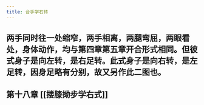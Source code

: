 ```yaml
---
title: 合手学右转
---
```


## 两手同时往一处缩窄，两手相离，两腿弯屈，两眼看处，身体动作，均与第四章第五章开合形式相同。但彼式身子是向左转，是右足转。此式身子是向右转，是左足转，因身足略有分别，故又另作此二图也。
## 第十八章 [[搂膝拗步学右式]]
##
